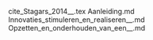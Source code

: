 cite_Stagars_2014__.tex
Aanleiding.md
Innovaties_stimuleren_en_realiseren__.md
Opzetten_en_onderhouden_van_een__.md
